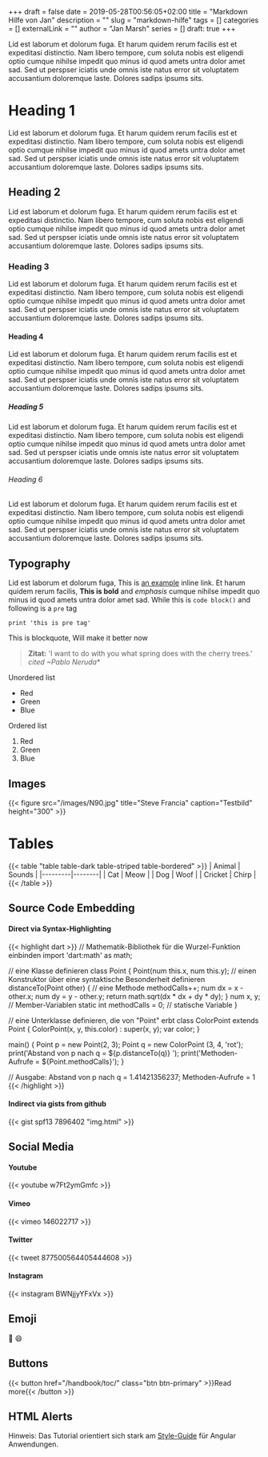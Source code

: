 +++ 
draft = false
date = 2019-05-28T00:56:05+02:00
title = "Markdown Hilfe von Jan"
description = ""
slug = "markdown-hilfe"
tags = []
categories = []
externalLink = ""
author = "Jan Marsh"
series = []
draft: true
+++

Lid est laborum et dolorum fuga. Et harum quidem rerum facilis est et expeditasi distinctio. Nam libero tempore, cum soluta nobis est eligendi optio cumque nihilse impedit quo minus id quod amets untra dolor amet sad. Sed ut perspser iciatis unde omnis iste natus error sit voluptatem accusantium doloremque laste. Dolores sadips ipsums sits.

# Heading 1

Lid est laborum et dolorum fuga. Et harum quidem rerum facilis est et expeditasi distinctio. Nam libero tempore, cum soluta nobis est eligendi optio cumque nihilse impedit quo minus id quod amets untra dolor amet sad. Sed ut perspser iciatis unde omnis iste natus error sit voluptatem accusantium doloremque laste. Dolores sadips ipsums sits.

## Heading 2

Lid est laborum et dolorum fuga. Et harum quidem rerum facilis est et expeditasi distinctio. Nam libero tempore, cum soluta nobis est eligendi optio cumque nihilse impedit quo minus id quod amets untra dolor amet sad. Sed ut perspser iciatis unde omnis iste natus error sit voluptatem accusantium doloremque laste. Dolores sadips ipsums sits.

### Heading 3

Lid est laborum et dolorum fuga. Et harum quidem rerum facilis est et expeditasi distinctio. Nam libero tempore, cum soluta nobis est eligendi optio cumque nihilse impedit quo minus id quod amets untra dolor amet sad. Sed ut perspser iciatis unde omnis iste natus error sit voluptatem accusantium doloremque laste. Dolores sadips ipsums sits.

#### Heading 4

Lid est laborum et dolorum fuga. Et harum quidem rerum facilis est et expeditasi distinctio. Nam libero tempore, cum soluta nobis est eligendi optio cumque nihilse impedit quo minus id quod amets untra dolor amet sad. Sed ut perspser iciatis unde omnis iste natus error sit voluptatem accusantium doloremque laste. Dolores sadips ipsums sits.

##### Heading 5

Lid est laborum et dolorum fuga. Et harum quidem rerum facilis est et expeditasi distinctio. Nam libero tempore, cum soluta nobis est eligendi optio cumque nihilse impedit quo minus id quod amets untra dolor amet sad. Sed ut perspser iciatis unde omnis iste natus error sit voluptatem accusantium doloremque laste. Dolores sadips ipsums sits.

###### Heading 6

Lid est laborum et dolorum fuga. Et harum quidem rerum facilis est et expeditasi distinctio. Nam libero tempore, cum soluta nobis est eligendi optio cumque nihilse impedit quo minus id quod amets untra dolor amet sad. Sed ut perspser iciatis unde omnis iste natus error sit voluptatem accusantium doloremque laste. Dolores sadips ipsums sits.

## Typography

Lid est laborum et dolorum fuga, This is [an example](http://example.com/ "Title") inline link. Et harum quidem rerum facilis, **This is bold** and *emphasis* cumque nihilse impedit quo minus id quod amets untra dolor amet sad. While this is `code block()` and following is a `pre` tag

	print 'this is pre tag'

This is blockquote, Will make it better now

> **Zitat:** 'I want to do with you what spring does with the cherry trees.' <cite>cited ~Pablo Neruda</cite>*

Unordered list

*   Red
*   Green
*   Blue

Ordered list

1.	Red
2.  Green
3.  Blue

## Images

{{< figure src="/images/N90.jpg" title="Steve Francia" caption="Testbild" height="300" >}}

# Tables

{{< table "table table-dark table-striped table-bordered" >}}
| Animal  | Sounds |
|---------|--------|
| Cat     | Meow   |
| Dog     | Woof   |
| Cricket | Chirp  |
{{< /table >}}

## Source Code Embedding

#### Direct via Syntax-Highlighting

{{< highlight dart >}}
// Mathematik-Bibliothek für die Wurzel-Funktion einbinden
import 'dart:math' as math;

// eine Klasse definieren
class Point {
  Point(num this.x, num this.y); // einen Konstruktor über eine syntaktische Besonderheit definieren
  distanceTo(Point other) { // eine Methode
    methodCalls++;
    num dx = x - other.x;
    num dy = y - other.y;
    return math.sqrt(dx * dx + dy * dy);
  }
  num x, y; // Member-Variablen
  static int methodCalls = 0; // statische Variable
}

// eine Unterklasse definieren, die von "Point" erbt
class ColorPoint extends Point {
  ColorPoint(x, y, this.color) : super(x, y);
  var color;
}

main() {
  Point p = new Point(2, 3);
  Point q = new ColorPoint (3, 4, 'rot');
  print('Abstand von p nach q = ${p.distanceTo(q)} ');
  print('Methoden-Aufrufe = ${Point.methodCalls}');
}

// Ausgabe: Abstand von p nach q = 1.41421356237; Methoden-Aufrufe = 1
{{< /highlight >}}

#### Indirect via gists from github

{{< gist spf13 7896402 "img.html" >}}


## Social Media

#### Youtube
{{< youtube w7Ft2ymGmfc >}}

#### Vimeo

{{< vimeo 146022717 >}}

#### Twitter

{{< tweet 877500564405444608 >}}

#### Instagram

{{< instagram BWNjjyYFxVx >}}

## Emoji
:see_no_evil: :smile:

## Buttons
{{< button href="/handbook/toc/" class="btn btn-primary" >}}Read more{{< /button >}}

## HTML Alerts

<div class="alert alert-info">Hinweis: Das Tutorial orientiert sich stark am <a href="https://angular.io/docs/ts/latest/guide/style-guide.html" target="_blank">Style-Guide</a> für Angular Anwendungen.</div>